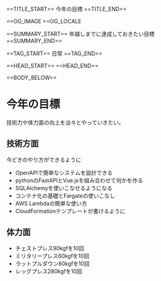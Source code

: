 ==TITLE_START==
今年の目標
==TITLE_END==

==OG_IMAGE 
==OG_LOCALE 

==SUMMARY_START==
年越しまでに達成しておきたい目標
==SUMMARY_END==

==TAG_START==
日常
==TAG_END==

==HEAD_START==
==HEAD_END==

==BODY_BELOW==

# 今年の目標

技術力や体力面の向上を淡々とやっていきたい。

## 技術方面

今どきのやり方ができるように

* OpenAPIで簡単なシステムを設計できる
* pythonのFastAPIとVue.jsを組み合わせて何かを作る
* SQLAlchemyを使いこなせるようになる
* コンテナ化の基礎とFargateの使いこなし
* AWS Lambdaの簡単な使い方
* CloudFormationテンプレートが書けるように

## 体力面

* チェストプレス90kgfを10回
* ミリタリープレス60kgfを10回
* ラットプルダウン80kgfを10回
* レッグプレス280kgfを10回



